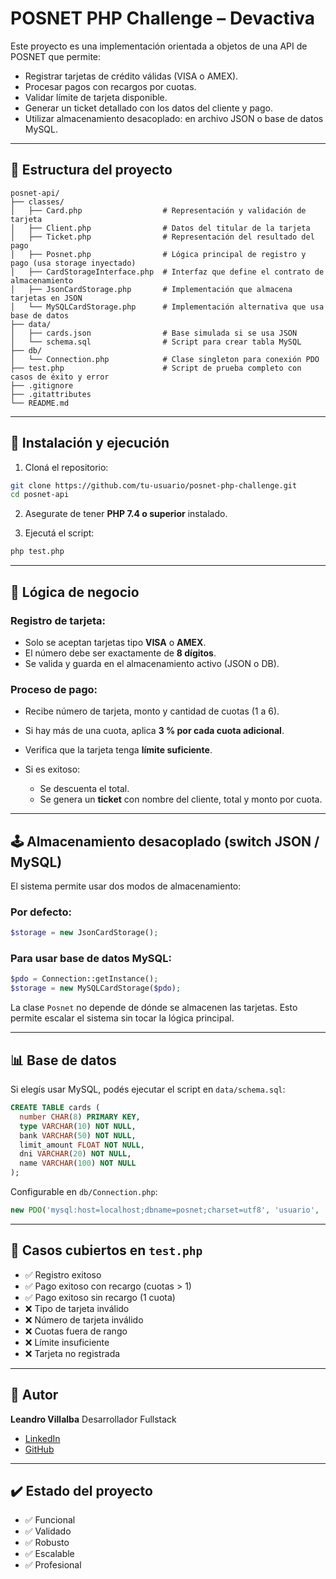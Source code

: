 # POSNET PHP Challenge – Devactiva

Este proyecto es una implementación orientada a objetos de una API de POSNET que permite:

* Registrar tarjetas de crédito válidas (VISA o AMEX).
* Procesar pagos con recargos por cuotas.
* Validar límite de tarjeta disponible.
* Generar un ticket detallado con los datos del cliente y pago.
* Utilizar almacenamiento desacoplado: en archivo JSON o base de datos MySQL.

---

## 📁 Estructura del proyecto

```
posnet-api/
├── classes/
│   ├── Card.php                  # Representación y validación de tarjeta
│   ├── Client.php                # Datos del titular de la tarjeta
│   ├── Ticket.php                # Representación del resultado del pago
│   ├── Posnet.php                # Lógica principal de registro y pago (usa storage inyectado)
│   ├── CardStorageInterface.php  # Interfaz que define el contrato de almacenamiento
│   ├── JsonCardStorage.php       # Implementación que almacena tarjetas en JSON
│   └── MySQLCardStorage.php      # Implementación alternativa que usa base de datos
├── data/
│   ├── cards.json                # Base simulada si se usa JSON
│   └── schema.sql                # Script para crear tabla MySQL
├── db/
│   └── Connection.php            # Clase singleton para conexión PDO
├── test.php                      # Script de prueba completo con casos de éxito y error
├── .gitignore
├── .gitattributes
└── README.md
```

---

## 🚀 Instalación y ejecución

1. Cloná el repositorio:

```bash
git clone https://github.com/tu-usuario/posnet-php-challenge.git
cd posnet-api
```

2. Asegurate de tener **PHP 7.4 o superior** instalado.

3. Ejecutá el script:

```bash
php test.php
```

---

## 📆 Lógica de negocio

### Registro de tarjeta:

* Solo se aceptan tarjetas tipo **VISA** o **AMEX**.
* El número debe ser exactamente de **8 dígitos**.
* Se valida y guarda en el almacenamiento activo (JSON o DB).

### Proceso de pago:

* Recibe número de tarjeta, monto y cantidad de cuotas (1 a 6).
* Si hay más de una cuota, aplica **3 % por cada cuota adicional**.
* Verifica que la tarjeta tenga **límite suficiente**.
* Si es exitoso:

  * Se descuenta el total.
  * Se genera un **ticket** con nombre del cliente, total y monto por cuota.

---

## 🕹️ Almacenamiento desacoplado (switch JSON / MySQL)

El sistema permite usar dos modos de almacenamiento:

### Por defecto:

```php
$storage = new JsonCardStorage();
```

### Para usar base de datos MySQL:

```php
$pdo = Connection::getInstance();
$storage = new MySQLCardStorage($pdo);
```

La clase `Posnet` no depende de dónde se almacenen las tarjetas. Esto permite escalar el sistema sin tocar la lógica principal.

---

## 📊 Base de datos

Si elegís usar MySQL, podés ejecutar el script en `data/schema.sql`:

```sql
CREATE TABLE cards (
  number CHAR(8) PRIMARY KEY,
  type VARCHAR(10) NOT NULL,
  bank VARCHAR(50) NOT NULL,
  limit_amount FLOAT NOT NULL,
  dni VARCHAR(20) NOT NULL,
  name VARCHAR(100) NOT NULL
);
```

Configurable en `db/Connection.php`:

```php
new PDO('mysql:host=localhost;dbname=posnet;charset=utf8', 'usuario', 'clave');
```

---

## 🔮 Casos cubiertos en `test.php`

* ✅ Registro exitoso
* ✅ Pago exitoso con recargo (cuotas > 1)
* ✅ Pago exitoso sin recargo (1 cuota)
* ❌ Tipo de tarjeta inválido
* ❌ Número de tarjeta inválido
* ❌ Cuotas fuera de rango
* ❌ Límite insuficiente
* ❌ Tarjeta no registrada

---

## 🧠 Autor

**Leandro Villalba**
Desarrollador Fullstack

* [LinkedIn](https://www.linkedin.com/in/leandro-villalba/)
* [GitHub](https://github.com/VillalbaLeandro)

---

## ✔️ Estado del proyecto

* ✅ Funcional
* ✅ Validado
* ✅ Robusto
* ✅ Escalable
* ✅ Profesional


